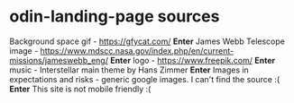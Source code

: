 # odin-landing-page sources
Background space gif - https://gfycat.com/ **Enter**
James Webb Telescope image - https://www.mdscc.nasa.gov/index.php/en/current-missions/jameswebb_eng/ **Enter**
logo - https://www.freepik.com/ **Enter**
music - Interstellar main theme by Hans Zimmer **Enter**
Images in expectations and risks - generic google images. I can't find the source :( **Enter**
This site is not mobile friendly :(